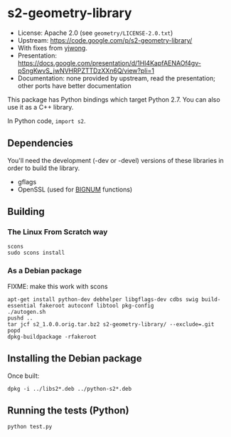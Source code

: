 # s2-geometry-library

* License: Apache 2.0 (see `geometry/LICENSE-2.0.txt`)
* Upstream: https://code.google.com/p/s2-geometry-library/
* With fixes from [yjwong](https://github.com/yjwong/s2-geometry-library).
* Presentation: https://docs.google.com/presentation/d/1Hl4KapfAENAOf4gv-pSngKwvS_jwNVHRPZTTDzXXn6Q/view?pli=1
* Documentation: none provided by upstream, read the presentation; other ports have better documentation

This package has Python bindings which target Python 2.7.  You can also use it
as a C++ library.

In Python code, `import s2`.

## Dependencies

You'll need the development (-dev or -devel) versions of these libraries in order to build the library.

- gflags
- OpenSSL (used for [BIGNUM](https://www.openssl.org/docs/manmaster/crypto/bn.html) functions)

## Building
### The Linux From Scratch way

```console
scons
sudo scons install
```

### As a Debian package

FIXME: make this work with scons

```console
apt-get install python-dev debhelper libgflags-dev cdbs swig build-essential fakeroot autoconf libtool pkg-config
./autogen.sh
pushd ..
tar jcf s2_1.0.0.orig.tar.bz2 s2-geometry-library/ --exclude=.git
popd
dpkg-buildpackage -rfakeroot
```

## Installing the Debian package

Once built:

```console
dpkg -i ../libs2*.deb ../python-s2*.deb
```

## Running the tests (Python)

```console
python test.py
```

